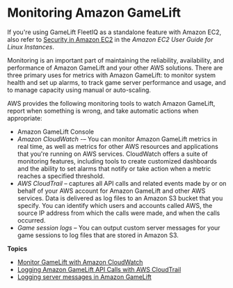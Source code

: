 # Monitoring Amazon GameLift<a name="monitoring-overview"></a>

If you're using GameLift FleetIQ as a standalone feature with Amazon EC2, also refer to [Security in Amazon EC2](https://docs.aws.amazon.com/AWSEC2/latest/UserGuide/ec2-security.html) in the *Amazon EC2 User Guide for Linux Instances*\.

Monitoring is an important part of maintaining the reliability, availability, and performance of Amazon GameLift and your other AWS solutions\. There are three primary uses for metrics with Amazon GameLift: to monitor system health and set up alarms, to track game server performance and usage, and to manage capacity using manual or auto\-scaling\. 

AWS provides the following monitoring tools to watch Amazon GameLift, report when something is wrong, and take automatic actions when appropriate:
+ Amazon GameLift Console
+ *Amazon CloudWatch* \-– You can monitor Amazon GameLift metrics in real time, as well as metrics for other AWS resources and applications that you're running on AWS services\. CloudWatch offers a suite of monitoring features, including tools to create customized dashboards and the ability to set alarms that notify or take action when a metric reaches a specified threshold\.
+ *AWS CloudTrail* – captures all API calls and related events made by or on behalf of your AWS account for Amazon GameLift and other AWS services\. Data is delivered as log files to an Amazon S3 bucket that you specify\. You can identify which users and accounts called AWS, the source IP address from which the calls were made, and when the calls occurred\.
+ *Game session logs* – You can output custom server messages for your game sessions to log files that are stored in Amazon S3\.

**Topics**
+ [Monitor GameLift with Amazon CloudWatch](monitoring-cloudwatch.md)
+ [Logging Amazon GameLift API Calls with AWS CloudTrail](logging-using-cloudtrail.md)
+ [Logging server messages in Amazon GameLift](logging-server-messages.md)